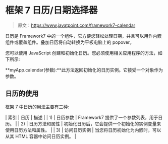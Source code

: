 # 框架 7 日历/日期选择器

> 原文：<https://www.javatpoint.com/framework7-calendar>

日历是 Framework7 中的一个组件，它方便您轻松处理日期，并且可以用作内嵌组件或覆盖组件。叠加日历将自动转换为平板电脑上的 popover。

您可以使用 JavaScript 创建和初始化日历。您必须使用相关应用程序的方法，如下所示:

**myApp.calendar(参数):**此方法返回初始化的日历实例。它接受一个对象作为参数。

## 日历的使用

框架 7 中日历的用法主要有三种:

| 索引 | 日历 | 描述 |
| 1) | 日历参数 | Framework7 提供了一个参数列表，用于日历。 |
| 2) | 日历方法和属性 | 初始化日历后，它会提供一个初始化的实例变量来使用日历方法和属性。 |
| 3) | 访问日历实例 | 当您将日历初始化为内嵌时，可以从其 HTML 容器中访问日历实例。 |